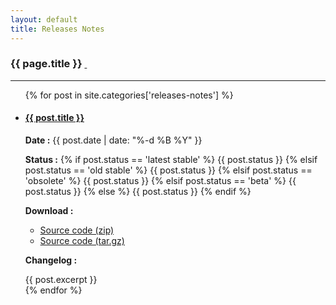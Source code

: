 ```yaml
---
layout: default
title: Releases Notes
---
```


<h3>{{ page.title }} <a href="{{ site.baseurl }}/about/releases-notes/feed.atom"><i class="fa fa-rss"></i>&nbsp;</a></h3>

***

<ul class="list-group">
  {% for post in site.categories['releases-notes'] %}
    <li class="list-group-item">
      <h4><a href="{{ site.baseurl }}{{ post.url }}">{{ post.title }}</a></h4>
      <p><strong>Date :</strong> {{ post.date | date: "%-d %B %Y" }}</p>
      <p>
        <strong>Status :</strong>
        {% if post.status == 'latest stable' %}
          <span class="label label-success">{{ post.status }}</span>
        {% elsif post.status == 'old stable' %}
          <span class="label label-warning">{{ post.status }}</span>
        {% elsif post.status == 'obsolete' %}
          <span class="label label-default">{{ post.status }}</span>
        {% elsif post.status == 'beta' %}
          <span class="label label-danger">{{ post.status }}</span>
        {% else %}
          <span class="label label-primary">{{ post.status }}</span>
        {% endif %}
      </p>
      <p><strong>Download :</strong></p>
      <ul class="release-downloads">
        <li>
          <a class="btn btn-primary" rel="nofollow" href="{{ post.download_zip }}">
          <span class="glyphicon glyphicon-compressed"></span>
          Source code (zip)
          </a>
        </li>
          <li>
          <a class="btn btn-primary" rel="nofollow" href="{{ post.download_tar }}">
          <span class="glyphicon glyphicon-compressed"></span>
          Source code (tar.gz)
          </a>
        </li>
      </ul>
      <p><strong>Changelog :</strong></p>
      {{ post.excerpt }}
    </li>
  {% endfor %}
</ul>

<div id="toc">
</div>
